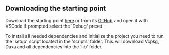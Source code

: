 ## Downloading the starting point

Download the starting point [here](https://codeload.github.com/FabulousCodingFox/daxa-app-template/zip/refs/heads/master) or from its [GitHub](https://github.com/FabulousCodingFox/daxa-app-template) and open it with VSCode if prompted select the 'Debug' preset.

To install all needed dependencies and initialize the project you need to run the 'setup' script located in the 'scripts' folder. This will download Vcpkg, Daxa and all dependencies into the 'lib' folder.
